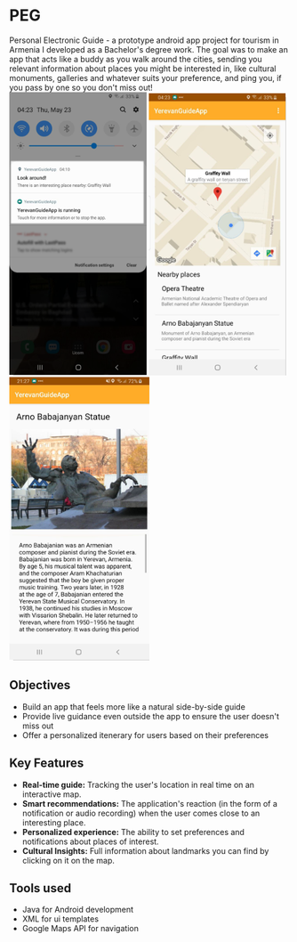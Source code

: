 # PEG
Personal Electronic Guide - a prototype android app project for tourism in Armenia I developed as a Bachelor's degree work. The goal was to make an app that acts like a buddy as you walk around the cities, sending you relevant information about places you might be interested in, like cultural monuments, galleries and whatever suits your preference, and ping you, if you pass by one so you don't miss out! 
![alt text](imgs/Picture2.png) ![alt text](imgs/Picture.png) ![alt text](imgs/Picture3.png)

## Objectives
- Build an app that feels more like a natural side-by-side guide
- Provide live guidance even outside the app to ensure the user doesn't miss out
- Offer a personalized itenerary for users based on their preferences 

## Key Features
- **Real-time guide:** Tracking the user's location in real time on an interactive map.
- **Smart recommendations:** The application's reaction (in the form of a notification or audio recording) when the user comes close to an interesting place.
- **Personalized experience:** The ability to set preferences and notifications about places of interest.
- **Cultural Insights:** Full information about landmarks you can find by clicking on it on the map.

## Tools used
- Java for Android development
- XML for ui templates
- Google Maps API for navigation
